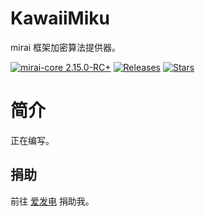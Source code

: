 # KawaiiMiku
mirai 框架加密算法提供器。

[![mirai-core 2.15.0-RC+](https://img.shields.io/badge/mirai--core-2.15.0--RC%2B-yellowgreen)](https://github.com/mamoe/mirai)
[![Releases](https://img.shields.io/github/downloads/MrXiaoM/KawaiiMiku/total?label=%E4%B8%8B%E8%BD%BD%E9%87%8F&logo=github)](https://github.com/MrXiaoM/KawaiiMiku/releases)
[![Stars](https://img.shields.io/github/stars/MrXiaoM/KawaiiMiku?label=%E6%A0%87%E6%98%9F&logo=github)](https://github.com/MrXiaoM/KawaiiMiku/stargazers)

# 简介
正在编写。

## 捐助

前往 [爱发电](https://afdian.net/a/mrxiaom) 捐助我。

